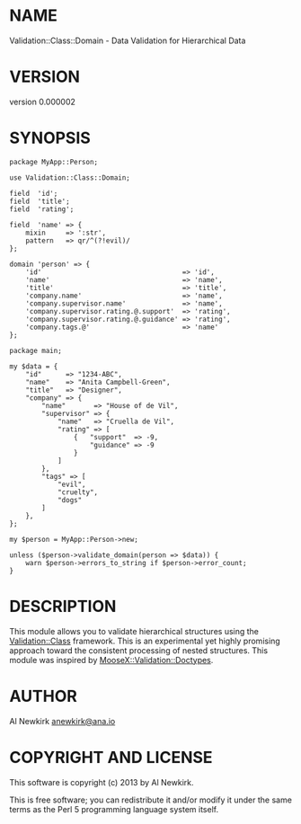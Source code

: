 # NAME

Validation::Class::Domain - Data Validation for Hierarchical Data

# VERSION

version 0.000002

# SYNOPSIS

    package MyApp::Person;

    use Validation::Class::Domain;

    field  'id';
    field  'title';
    field  'rating';

    field  'name' => {
        mixin     => ':str',
        pattern   => qr/^(?!evil)/
    };

    domain 'person' => {
        'id'                                   => 'id',
        'name'                                 => 'name',
        'title'                                => 'title',
        'company.name'                         => 'name',
        'company.supervisor.name'              => 'name',
        'company.supervisor.rating.@.support'  => 'rating',
        'company.supervisor.rating.@.guidance' => 'rating',
        'company.tags.@'                       => 'name'
    };

    package main;

    my $data = {
        "id"      => "1234-ABC",
        "name"    => "Anita Campbell-Green",
        "title"   => "Designer",
        "company" => {
            "name"       => "House of de Vil",
            "supervisor" => {
                "name"   => "Cruella de Vil",
                "rating" => [
                    {   "support"  => -9,
                        "guidance" => -9
                    }
                ]
            },
            "tags" => [
                "evil",
                "cruelty",
                "dogs"
            ]
        },
    };

    my $person = MyApp::Person->new;

    unless ($person->validate_domain(person => $data)) {
        warn $person->errors_to_string if $person->error_count;
    }

# DESCRIPTION

This module allows you to validate hierarchical structures using the
[Validation::Class](http://search.cpan.org/perldoc?Validation::Class) framework. This is an experimental yet highly promising
approach toward the consistent processing of nested structures. This module was
inspired by [MooseX::Validation::Doctypes](http://search.cpan.org/perldoc?MooseX::Validation::Doctypes).

# AUTHOR

Al Newkirk <anewkirk@ana.io>

# COPYRIGHT AND LICENSE

This software is copyright (c) 2013 by Al Newkirk.

This is free software; you can redistribute it and/or modify it under
the same terms as the Perl 5 programming language system itself.

